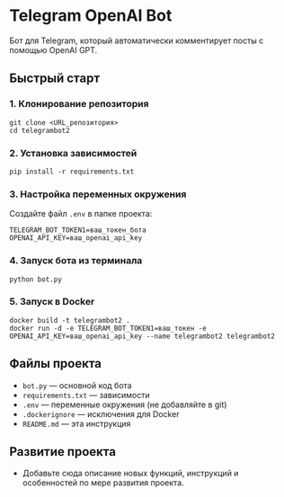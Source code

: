 
# Telegram OpenAI Bot

Бот для Telegram, который автоматически комментирует посты с помощью OpenAI GPT.

## Быстрый старт

### 1. Клонирование репозитория
```
git clone <URL_репозитория>
cd telegrambot2
```

### 2. Установка зависимостей
```
pip install -r requirements.txt
```

### 3. Настройка переменных окружения
Создайте файл `.env` в папке проекта:
```
TELEGRAM_BOT_TOKEN1=ваш_токен_бота
OPENAI_API_KEY=ваш_openai_api_key
```

### 4. Запуск бота из терминала
```
python bot.py
```

### 5. Запуск в Docker
```
docker build -t telegrambot2 .
docker run -d -e TELEGRAM_BOT_TOKEN1=ваш_токен -e OPENAI_API_KEY=ваш_openai_api_key --name telegrambot2 telegrambot2
```

## Файлы проекта
- `bot.py` — основной код бота
- `requirements.txt` — зависимости
- `.env` — переменные окружения (не добавляйте в git)
- `.dockerignore` — исключения для Docker
- `README.md` — эта инструкция

## Развитие проекта
- Добавьте сюда описание новых функций, инструкций и особенностей по мере развития проекта.
